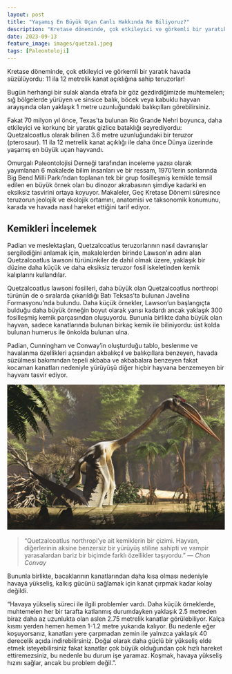 ```yaml
---
layout: post
title: "Yaşamış En Büyük Uçan Canlı Hakkında Ne Biliyoruz?"
description: "Kretase döneminde, çok etkileyici ve görkemli bir yaratık havada süzülüyordu: 11 ila 12 metrelik kanat açıklığına sahip teruzorlar! "
date: 2023-09-13
feature_image: images/quetza1.jpeg
tags: [Paleontoloji]
---
```


Kretase döneminde, çok etkileyici ve görkemli bir yaratık havada süzülüyordu: 11 ila 12 metrelik kanat açıklığına sahip teruzorlar! 

<!--more-->

Bugün herhangi bir sulak alanda etrafa bir göz gezdirdiğimizde muhtemelen; sığ bölgelerde yürüyen ve sinsice balık, böcek veya kabuklu hayvan arayışında olan yaklaşık 1 metre uzunluğundaki balıkçılları görebilirsiniz.

Fakat 70 milyon yıl önce, Texas’ta bulunan Rio Grande Nehri boyunca, daha etkileyici ve korkunç bir yaratık gizlice bataklığı seyrediyordu: Quetzalcoatlus olarak bilinen 3.6 metre uzunluğundaki bir teruzor (pterosaur). 11 ila 12 metrelik kanat açıklığı ile daha önce Dünya üzerinde yaşamış en büyük uçan hayvandı.

Omurgalı Paleontolojisi Derneği tarafından inceleme yazısı olarak yayımlanan 6 makalede bilim insanları ve bir ressam, 1970’lerin sonlarında Big Bend Milli Parkı’ndan toplanan tek bir grup fosilleşmiş kemikle temsil edilen en büyük örnek olan bu dinozor akrabasının şimdiye kadarki en eksiksiz tasvirini ortaya koyuyor. Makaleler, Geç Kretase Dönemi süresince teruzorun jeolojik ve ekolojik ortamını, anatomisi ve taksonomik konumunu, karada ve havada nasıl hareket ettiğini tarif ediyor.

## Kemikleri İncelemek

Padian ve meslektaşları, Quetzalcoatlus teruzorlarının nasıl davranışlar sergilediğini anlamak için, makalelerden birinde Lawson’ın adını alan Quetzalcoatlus lawsoni türününkiler de dahil olmak üzere, yaklaşık bir düzine daha küçük ve daha eksiksiz teruzor fosil iskeletinden kemik kalıplarını kullandılar.

Quetzalcoatlus lawsoni fosilleri, daha büyük olan Quetzalcoatlus northropi türünün de o sıralarda çıkarıldığı Batı Teksas’ta bulunan Javelina Formasyonu’nda bulundu. Daha küçük örnekler, Lawson’un başlangıçta bulduğu daha büyük örneğin boyut olarak yarısı kadardı ancak yaklaşık 300 fosilleşmiş kemik parçasından oluşuyordu. Bununla birlikte daha büyük olan hayvan, sadece kanatlarında bulunan birkaç kemik ile biliniyordu: üst kolda bulunan humerus ile önkolda bulunan ulna.

Padian, Cunningham ve Conway’in oluşturduğu tablo, beslenme ve havalanma özellikleri açısından akbalıkçıl ve balıkçıllara benzeyen, havada süzülmesi bakımından tepeli akbaba ve akbabalara benzeyen fakat kocaman kanatları nedeniyle yürüyüşü diğer hiçbir hayvana benzemeyen bir hayvanı tasvir ediyor.

![Dinozor](images/quetza1.jpeg "Dinozor sanırım")

> “Quetzalcoatlus northropi’ye ait kemiklerin bir çizimi. Hayvan, diğerlerinin aksine benzersiz bir yürüyüş stiline sahipti ve vampir yarasalardan bariz bir biçimde farklı özellikler taşıyordu.”
> <cite>― Chon Convay</cite>

Bununla birlikte, bacaklarının kanatlarından daha kısa olması nedeniyle havaya yükseliş, kalkış gücünü sağlamak için kanat çırpmak kadar kolay değildi.

“Havaya yükseliş süreci ile ilgili problemler vardı. Daha küçük örneklerde, muhtemelen her bir tarafta katlanmış durumdayken yaklaşık 2.5 metreden biraz daha az uzunlukta olan aslen 2.75 metrelik kanatlar görülebiliyor. Kalça kısmı yerden hemen hemen 1-1.2 metre yukarıda kalıyor. Bu nedenle eğer koşuyorsanız, kanatları yere çarpmadan zemin ile yalnızca yaklaşık 40 derecelik açıda indirebilirsiniz. Doğal olarak daha güçlü bir yükseliş elde etmek isteyebilirsiniz fakat kanatlar çok büyük olduğundan çok hızlı hareket ettiremezsiniz, bu nedenle bu durum işe yaramaz. Koşmak, havaya yükseliş hızını sağlar, ancak bu problem değil.”. 
